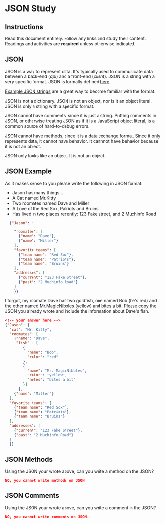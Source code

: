 # JSON Study

## Instructions

Read this document entirely. Follow any links and study their content. Readings
and activities are **required** unless otherwise indicated.

## JSON

JSON is a way to represent data. It's typically used to communicate data between
a back-end (*api*) and a front-end (*client*). JSON is a string with a very
specific format. JSON is formally defined [here](http://www.json.org/).

[Example JSON strings](http://json.org/example.html) are a great way to become
familiar with the format.

JSON is not a dictionary. JSON is not an object, nor is it an object literal.
JSON is only a string with a specific format.

JSON cannot have comments, since it is just a string. Putting comments in JSON,
or otherwise treating JSON as if it is a JavaScript object literal, is a common
source of hard-to-debug errors.

JSON cannot have methods, since it is a data exchange format. Since it only
represents data, it cannot have behavior. It cannnot have behavior because it is
not an object.

JSON only looks like an object. It is not an object.

## JSON Example

As it makes sense to you please write the following in JSON format:

-   Jason has many things...
-   A Cat named Mr.Kitty
-   Two roomates named Dave and Miller
-   A Love of the Red Sox, Patriots and Bruins
-   Has lived in two places recently: 123 Fake street, and 2 Muchinfo Road

```json
  {"Jason": {

    "roomates": [
      {"name": "Dave"},
      {"name": "Miller"}
    ],
    "favorite teams": [
      {"team name": "Red Sox"},
      {"team name": "Patriots"},
      {"team name": "Bruins"}
    ],
    "addresses": [
      {"current": "123 Fake Street"},
      {"past": "2 Muchinfo Road"}
    ]
    }}
```

I forgot, my roomate Dave has two goldfish, one named Bob (he's red) and the
other named Mr.MagicNibbles (yellow) and bites a bit. Please copy the JSON you
already wrote and include the information about Dave's fish.

```json
<!-- your answer here -->
{"Jason": {
  "cat": "Mr. Kitty",
  "roomates": [
    {"name": "Dave", 
     "fish" : [
        {
          "name": "Bob",
          "color": "red"
        },
        {
          "name": "Mr. MagicNibbles",
          "color": "yellow",
          "notes": "bites a bit"
        }]
      },
    {"name": "Miller"}
  ],
  "favorite teams": [
    {"team name": "Red Sox"},
    {"team name": "Patriots"},
    {"team name": "Bruins"}
  ],
  "addresses": [
    {"current": "123 Fake Street"},
    {"past": "2 Muchinfo Road"}
  ]
  }}
```

## JSON Methods

Using the JSON your wrote above, can you write a method on the JSON?

```json
NO, you cannot write methods on JSON
```

## JSON Comments

Using the JSON your wrote above, can you write a comment in the JSON?

```json
NO, you cannot write comments on JSON.
```
